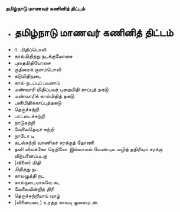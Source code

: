 **தமிழ்நாடு மாணவர் கணினித் திட்டம்**
- # தமிழ்நாடு மாணவர் கணினித் திட்டம்
- n. மிதிப்பொலி
- கால்மிதித்து நடக்குமோசை
- புதைமிதியோசை
- குதிரைக் குளம்பொலி
- கடுமிதிநடை
- கால் நடப்புப் பயணம்
- மண்வாரி மிதிப்பவர் புதைமிதி காப்புத் தகடு
- மண்வாரிக் கால்மிதித் தகடு
- பனிமிதிக்காப்புத்தகடு
- தெருச்சுற்றி
- பாட்டைச்சுற்றி
- நாடுசுற்றி
- வேலைதேடிச் சுற்றி
- நாடோ டி
- கடல்சுற்றி வாணிகச் சரக்குத் தோணி
- தனி விலக்கோ நெறியோ இல்லாமல் வேண்டிய வழித் ததிரியும் சரக்கு விற்பனைப்படகு
- (வினை) மிதி
- மிதித்து நட
- காலழுத்தி நட
- கால்நடையாகவே கட
- வேலையின்றித் திரி
- தெருச்சுற்றியாய் வாழ்
- (வினையடை) உரத்த காலடி ஓசையுடன்.

